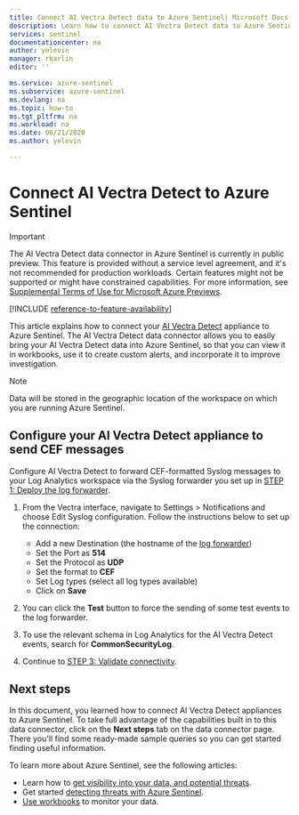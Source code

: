 ```yaml
---
title: Connect AI Vectra Detect data to Azure Sentinel| Microsoft Docs
description: Learn how to connect AI Vectra Detect data to Azure Sentinel.
services: sentinel
documentationcenter: na
author: yelevin
manager: rkarlin
editor: ''

ms.service: azure-sentinel
ms.subservice: azure-sentinel
ms.devlang: na
ms.topic: how-to
ms.tgt_pltfrm: na
ms.workload: na
ms.date: 06/21/2020
ms.author: yelevin

---
```

# Connect AI Vectra Detect to Azure Sentinel

> [!IMPORTANT]
> The AI Vectra Detect data connector in Azure Sentinel is currently in public preview.
> This feature is provided without a service level agreement, and it's not recommended for production workloads. Certain features might not be supported or might have constrained capabilities. 
> For more information, see [Supplemental Terms of Use for Microsoft Azure Previews](https://azure.microsoft.com/support/legal/preview-supplemental-terms/).

[!INCLUDE [reference-to-feature-availability](includes/reference-to-feature-availability.md)]

This article explains how to connect your [AI Vectra Detect](https://www.vectra.ai/product/cognito-detect) appliance to Azure Sentinel. The AI Vectra Detect data connector allows you to easily bring your AI Vectra Detect data into Azure Sentinel, so that you can view it in workbooks, use it to create custom alerts, and incorporate it to improve investigation.

> [!NOTE]
> Data will be stored in the geographic location of the workspace on which you are running Azure Sentinel.

## Configure your AI Vectra Detect appliance to send CEF messages  

Configure AI Vectra Detect to forward CEF-formatted Syslog messages to your Log Analytics workspace via the Syslog forwarder you set up in [STEP 1: Deploy the log forwarder](connect-cef-agent.md).

1. From the Vectra interface, navigate to Settings > Notifications and choose Edit Syslog configuration. Follow the instructions below to set up the connection:

    - Add a new Destination (the hostname of the [log forwarder](connect-cef-agent.md))
    - Set the Port as **514**
    - Set the Protocol as **UDP**
    - Set the format to **CEF**
    - Set Log types (select all log types available)
    - Click on **Save**

2. You can click the **Test** button to force the sending of some test events to the log forwarder.

3. To use the relevant schema in Log Analytics for the AI Vectra Detect events, search for **CommonSecurityLog**.

4. Continue to [STEP 3: Validate connectivity](connect-cef-verify.md).

## Next steps

In this document, you learned how to connect AI Vectra Detect appliances to Azure Sentinel. To take full advantage of the capabilities built in to this data connector, click on the **Next steps** tab on the data connector page. There you'll find some ready-made sample queries so you can get started finding useful information.

To learn more about Azure Sentinel, see the following articles:

- Learn how to [get visibility into your data, and potential threats](get-visibility.md).
- Get started [detecting threats with Azure Sentinel](detect-threats-built-in.md).
- [Use workbooks](monitor-your-data.md) to monitor your data.